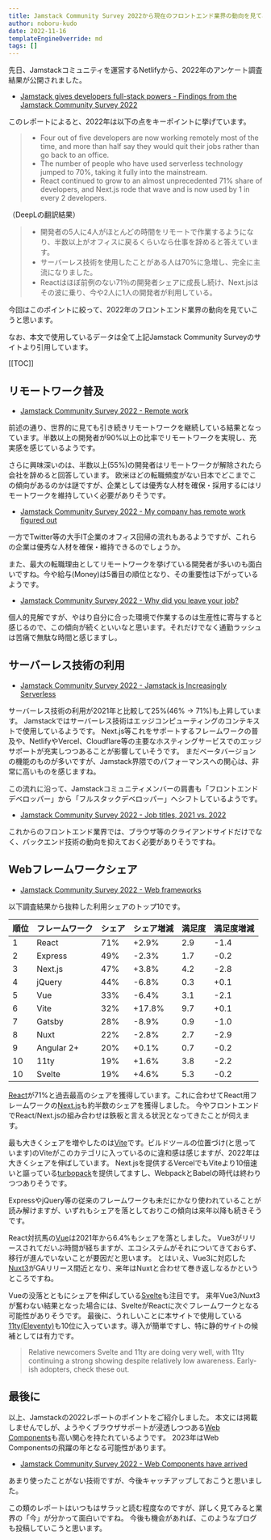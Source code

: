```yaml
---
title: Jamstack Community Survey 2022から現在のフロントエンド業界の動向を見てみる
author: noboru-kudo
date: 2022-11-16
templateEngineOverride: md
tags: []
---
```


先日、Jamstackコミュニティを運営するNetlifyから、2022年のアンケート調査結果が公開されました。

- [Jamstack gives developers full-stack powers - Findings from the Jamstack Community Survey 2022](https://jamstack.org/survey/2022/)

このレポートによると、2022年は以下の点をキーポイントに挙げています。

> - Four out of five developers are now working remotely most of the time, and more than half say they would quit their jobs rather than go back to an office.
> - The number of people who have used serverless technology jumped to 70%, taking it fully into the mainstream.
> - React continued to grow to an almost unprecedented 71% share of developers, and Next.js rode that wave and is now used by 1 in every 2 developers.

（DeepLの翻訳結果）

> - 開発者の5人に4人がほとんどの時間をリモートで作業するようになり、半数以上がオフィスに戻るくらいなら仕事を辞めると答えています。
> - サーバーレス技術を使用したことがある人は70%に急増し、完全に主流になりました。
> - Reactはほぼ前例のない71％の開発者シェアに成長し続け、Next.jsはその波に乗り、今や2人に1人の開発者が利用している。

今回はこのポイントに絞って、2022年のフロントエンド業界の動向を見ていこうと思います。

なお、本文で使用しているデータは全て上記Jamstack Community Surveyのサイトより引用しています。

[[TOC]]

## リモートワーク普及

- [Jamstack Community Survey 2022 - Remote work](https://jamstack.org/survey/2022/#remote-work)

前述の通り、世界的に見ても引き続きリモートワークを継続している結果となっています。半数以上の開発者が90%以上の比率でリモートワークを実現し、充実感を感じているようです。

さらに興味深いのは、半数以上(55%)の開発者はリモートワークが解除されたら会社を辞めると回答しています。
欧米ほどの転職頻度がない日本でどこまでこの傾向があるのかは謎ですが、企業としては優秀な人材を確保・採用するにはリモートワークを維持していく必要がありそうです。

- [Jamstack Community Survey 2022 - My company has remote work figured out](https://jamstack.org/survey/2022/#my-company-has-remote-work-figured-out)

一方でTwitter等の大手IT企業のオフィス回帰の流れもあるようですが、これらの企業は優秀な人材を確保・維持できるのでしょうか。

また、最大の転職理由としてリモートワークを挙げている開発者が多いのも面白いですね。今や給与(Money)は5番目の順位となり、その重要性は下がっているようです。

- [Jamstack Community Survey 2022 - Why did you leave your job?](https://jamstack.org/survey/2022/#why-did-you-leave-your-job)

個人的見解ですが、やはり自分に合った環境で作業するのは生産性に寄与すると感じるので、この傾向が続くといいなと思います。それだけでなく通勤ラッシュは苦痛で無駄な時間と感じますし。

## サーバーレス技術の利用

- [Jamstack Community Survey 2022 - Jamstack is Increasingly Serverless](https://jamstack.org/survey/2022/#jamstack-is-increasingly-serverless)

サーバーレス技術の利用が2021年と比較して25%(46% -> 71%)も上昇しています。
Jamstackではサーバーレス技術はエッジコンピューティングのコンテキストで使用しているようです。
Next.js等これをサポートするフレームワークの普及や、NetlifyやVercel、Cloudflare等の主要なホスティングサービスでのエッジサポートが充実しつつあることが影響していそうです。
まだベータバージョンの機能のものが多いですが、Jamstack界隈でのパフォーマンスへの関心は、非常に高いものを感じますね。

この流れに沿って、Jamstackコミュニティメンバーの肩書も「フロントエンドデベロッパー」から「フルスタックデベロッパー」へシフトしているようです。

- [Jamstack Community Survey 2022 - Job titles, 2021 vs. 2022](https://jamstack.org/survey/2022/#job-titles-2021-vs-2022)

これからのフロントエンド業界では、ブラウザ等のクライアンドサイドだけでなく、バックエンド技術の動向を抑えておく必要がありそうですね。

## Webフレームワークシェア

- [Jamstack Community Survey 2022 - Web frameworks](https://jamstack.org/survey/2022/#web-frameworks)

以下調査結果から抜粋した利用シェアのトップ10です。

| 順位  | フレームワーク    | シェア | シェア増減  | 満足度 | 満足度増減 |
|-----|------------|-----|--------|-----|-------|
| 1   | React      | 71% | +2.9%  | 2.9 | -1.4  |
| 2   | Express    | 49% | -2.3%  | 1.7 | -0.2  |
| 3   | Next.js    | 47% | +3.8%  | 4.2 | -2.8  |
| 4   | jQuery     | 44% | -6.8%  | 0.3 | +0.1  |
| 5   | Vue        | 33% | -6.4%  | 3.1 | -2.1  |
| 6   | Vite       | 32% | +17.8% | 9.7 | +0.1  |
| 7   | Gatsby     | 28% | -8.9%  | 0.9 | -1.0  |
| 8   | Nuxt       | 22% | -2.8%  | 2.7 | -2.9  |
| 9   | Angular 2+ | 20% | +0.1%  | 0.7 | -0.2  |
| 10  | 11ty       | 19% | +1.6%  | 3.8 | -2.2  |
| 10  | Svelte     | 19% | +4.6%  | 5.3 | -0.2  |

[React](https://reactjs.org/)が71%と過去最高のシェアを獲得しています。これに合わせてReact用フレームワークの[Next.js](https://nextjs.org/)も約半数のシェアを獲得しました。
今やフロントエンドでReact/Next.jsの組み合わせは鉄板と言える状況となってきたことが伺えます。

最も大きくシェアを増やしたのは[Vite](https://vitejs.dev/)です。ビルドツールの位置づけ(と思っています)のViteがこのカテゴリに入っているのに違和感は感じますが、2022年は大きくシェアを伸ばしています。
Next.jsを提供するVercelでもViteより10倍速いと謳っている[turbopack](https://turbo.build/pack)を提供してますし、WebpackとBabelの時代は終わりつつありそうです。

ExpressやjQuery等の従来のフレームワークも未だにかなり使われていることが読み解けますが、いずれもシェアを落としておりこの傾向は来年以降も続きそうです。

React対抗馬の[Vue](https://vuejs.org/)は2021年から6.4%もシェアを落としました。
Vue3がリリースされてだいぶ時間が経ちますが、エコシステムがそれについてきておらず、移行が進んでいないことが要因だと思います。
とはいえ、Vue3に対応した[Nuxt3](https://nuxtjs.org/)がGAリリース間近となり、来年はNuxtと合わせて巻き返しなるかというところですね。

Vueの没落とともにシェアを伸ばしている[Svelte](https://svelte.dev/)も注目です。
来年Vue3/Nuxt3が奮わない結果となった場合には、SvelteがReactに次ぐフレームワークとなる可能性がありそうです。
最後に、うれしいことに本サイトで使用している[11ty(Eleventy)](https://www.11ty.dev/)も10位に入っています。導入が簡単ですし、特に静的サイトの候補としては有力です。

> Relative newcomers Svelte and 11ty are doing very well, with 11ty continuing a strong showing despite relatively low awareness. Early-ish adopters, check these out.

## 最後に

以上、Jamstackの2022レポートのポイントをご紹介しました。
本文には掲載しませんでしが、ようやくブラウザサポートが浸透しつつある[Web Components](https://developer.mozilla.org/en-US/docs/Web/Web_Components)も高い関心を持たれているようです。
2023年はWeb Componentsの飛躍の年となる可能性があります。

- [Jamstack Community Survey 2022 - Web Components have arrived](https://jamstack.org/survey/2022/#web-components-have-arrived)

あまり使ったことがない技術ですが、今後キャッチアップしておこうと思いました。

この類のレポートはいつもはサラッと読む程度なのですが、詳しく見てみると業界の「今」が分かって面白いですね。
今後も機会があれば、このようなブログも投稿していこうと思います。

